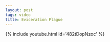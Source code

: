 ```yaml
---
layout: post
tags: video
title: Eviceration Plague
---
```

{% include youtube.html id='482tDopNzoc' %}

